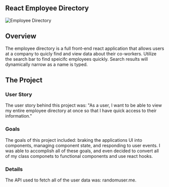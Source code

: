 ## React Employee Directory

![Employee Directory]("/public/ReactEmployeeDirectory.png")

## Overview

The employee directory is a full front-end react application that allows users at a company to quicly find and view data about their co-workers. Utilize the search bar to find speicifc employees quickly. Search results will dynamically narrow as a name is typed.

## The Project

### User Story

The user story behind this project was: "As a user, I want to be able to view my entire employee directory at once so that I have quick access to their information."

### Goals

The goals of this project included: braking the applications UI into components, managing component state, and responding to user events. I was able to accomplish all of these goals, and even decided to convert all of my class componets to functional components and use react hooks.

### Details

The API used to fetch all of the user data was: randomuser.me.

